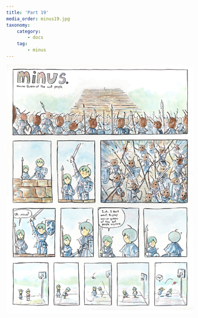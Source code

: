 ```yaml
---
title: 'Part 19'
media_order: minus19.jpg
taxonomy:
    category:
        - docs
    tag:
        - minus
---
```


![](minus19.jpg)
